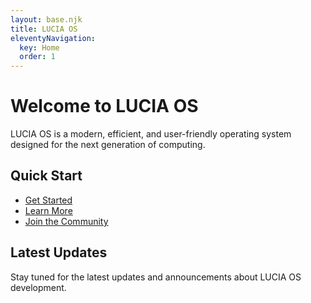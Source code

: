 ```yaml
---
layout: base.njk
title: LUCIA OS
eleventyNavigation:
  key: Home
  order: 1
---
```


# Welcome to LUCIA OS

LUCIA OS is a modern, efficient, and user-friendly operating system designed for the next generation of computing.

## Quick Start

- [Get Started](/resources#getting-started)
- [Learn More](/about)
- [Join the Community](/resources#community)

## Latest Updates

Stay tuned for the latest updates and announcements about LUCIA OS development. 